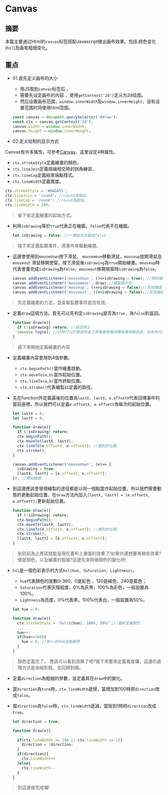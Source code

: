# Canvas

##  摘要

本篇主要通过Html的`canvas`标签搭配Javascript做出画布效果。包括:颜色变化(`hsl`)及画笔粗细变化。

## 重点
- 01.首先定义画布的大小
  - 用JS取到`canvas`标签后 ，
  - 需要先设定画布的内容 ，使用`getContext('2d')`定义为2d绘图。
  - 然后设置画布范围，`window.innerWidth`及`window.innerHeight`，没有设置范围时将使用html范围。

  ```javascript
  const canvas = document.querySelector('#draw');
  const ctx = canvas.getContext('2d');
  canvas.width = window.innerWidth;
  canvas.height = window.innerHeight;
  ```

- 02.定义绘制的显示方式

Canvas有许多属性，可參考[Canvas](http://www.w3school.com.cn/tags/html_ref_canvas.asp)，这里设定4种属性。

  - `ctx.strokeStyle`定義繪畫的顏色，
  - `ctx.lineJoin`定義兩線相交時的拐角練習，
  - `ctx.lineCap`定義結束端點樣式。
  - `ctx.lineWidth`定義寬度。

  ```javascript
  ctx.strokeStyle = '#BADA55';
  ctx.lineJoin = 'round'; //round為圓弧。
  ctx.lineCap = 'round'; //round為圓弧。
  ctx.lineWidth = 100;
  ```

> 接下來定義繪畫的起始方式。

- 利用`isDrawing`等於`true`代表正在繪圖，`false`代表不在繪圖。

  ```javascript
  let isDrawing = false; //一開始先定義為false
  ```

> 接下來定義監聽事件，用事件來驅動繪畫。

- 這邊會使用到`mousedown`按下滑鼠， `mousemove`移動滑鼠，`mouseup`放開滑鼠及`mouseout` 滑鼠移開使窗。按下滑鼠後`isDrawing`為`true`開始繪畫。`mouseup`時代表會畫完成`isDrawing`為`false`，`mouseout`移開視窗時`isDrawing`為`false`。

  ```javascript
  canvas.addEventListener('mousedown', ()=>isDrawing = true); //開始繪圖]
  canvas.addEventListener('mousemove', draw);//繪製圖片中
  canvas.addEventListener('mouseup', ()=>isDrawing = false);//完成繪圖
  canvas.addEventListener('mouseout', ()=>isDrawing = false);//取消繪圖
  ```

> 先定義繪畫的方法，並查看監聽事件是否有效。

- 定義`draw`這個方法。首先可以先判定`isDrawing`是否為`true`，為`false`則返回。

  ```javascript
  function draw(e){
    if (!isDrawing) return; //設定停止
    console.log(e); //此時可以打開使用者工具看看有無回傳座標相關訊息，若有則代表到目前為止皆為成功!
  }
  ```

> 接下來開始定義繪畫的內容

- 定義繪畫內容會用到4個參數。

  - `ctx.beginPath()`當作繪畫啟動。
  - `ctx.moveTo(a,b)`當作起始位置。
  - `ctx.lineTo(a,b)`當作終點位置。
  - `ctx.stroke()`代表繪製以定義的路徑。

- 先在function外定義最後的位置為`lastX, lastY`。`e.offsetX`代表回傳事件的當前座標，所以我們可以定義`e.offsetX, e.offsetY`為每次的起始位置。

  ```javascript
  let lastX = 0;
  let lastY = 0;

  function draw(e){
    if (!isDrawing) return;
    ctx.beginPath();
    ctx.moveTo(lastX, lastY);
    ctx.lineTo(e.offsetX, e.offsetY); //畫到的位置。
    ctx.stroke();
  }

  canvas.addEventListener('mousedown', (e)=> {
    isDrawing = true;
    [lastX, lastY] = [e.offsetX, e.offsetY];
  }); //開始繪圖
  ```

- 到這邊應該會發現繪製的途徑都是以同一個點當作起始位置，所以我們需要動態的更動起始位置，在`draw`方法內加入`[lastX, lastY] = [e.offsetX, e.offsetY];`更新起始位置。

  ```javascript
  function draw(e){
    if (!isDrawing) return;
    ctx.beginPath();
    ctx.moveTo(lastX, lastY);
    ctx.lineTo(e.offsetX, e.offsetY); //畫到的位置。
    ctx.stroke();
    [lastX, lastY] = [e.offsetX, e.offsetY];
  }
  ```

> 到目前為止應該就能呈現在畫布上畫圖的效果了!如果你還想要再做些效果?像是顏色，以及繪畫的粗細?這邊先來時做顏色的變化吧!

- `hsl`是一個色彩表示的方式`hsl(hue, Saturation, Lightness)`。

  - `hue`代表顏色的度數0-360，0是紅色 ，120是綠色，240是藍色；
  - `Saturation`代表灰階程度，0%為灰黑，100%為彩色，一般設置為100%。
  - `Lightness`為亮度，0%代表黑，100%代表白，一般設置為50%。

  ```javascript
  let hue = 0;

  function draw(e){
    ctx.strokeStyle = `hsl(${hue}, 100%, 50%)`;//重新定義顏色
    ...
    hue++;
    if(hue>=360){
      hue = 0; //若++到360自動歸零
    }
  }
  ```

> 顏色定義完了， 應該可以看到效果了吧?接下來要來定義寬度囉，這邊的處理方式是由細到粗，並回歸到細。

- 定義`direction`為粗細的參數，並定義其在`draw`中的變化。

- 當`direction`為`ture`時，`ctx.lineWidth`遞增，當增加到100時把`direction`改成`false`。

- 當`direction`為`false`時，`ctx.lineWidth`遞減，當撿到1時把`direction`改成`true`。

  ```javascript
  let direction = true;

  function draw(e){
    ...
    if(ctx.lineWidth >= 100 || ctx.lineWidth <= 1){
      direction = !direction;
    }
    if(direction){
      ctx.lineWidth++
    }else{
      ctx.lineWidth--
    }
  }
  ```

> 到這邊就完成囉!
